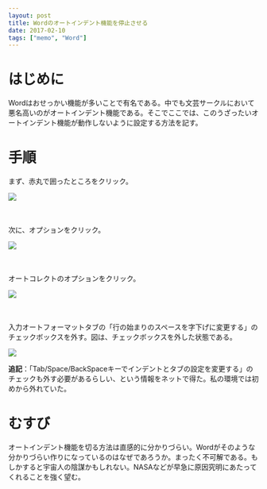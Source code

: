 ```yaml
---
layout: post
title: Wordのオートインデント機能を停止させる
date: 2017-02-10
tags: ["memo", "Word"]
---
```



# はじめに
Wordはおせっかい機能が多いことで有名である。中でも文芸サークルにおいて悪名高いのがオートインデント機能である。そこでここでは、このうざったいオートインデント機能が動作しないように設定する方法を記す。

# 手順

まず、赤丸で囲ったところをクリック。

![](/latex/assets/img/noautoindent1.png)

　

次に、オプションをクリック。

![](/latex/assets/img/noautoindent2.png)

　

オートコレクトのオプションをクリック。

![](/latex/assets/img/noautoindent3.png)

　

入力オートフォーマットタブの「行の始まりのスペースを字下げに変更する」のチェックボックスを外す。図は、チェックボックスを外した状態である。

![](/latex/assets/img/noautoindent4.png)

**追記**：「Tab/Space/BackSpaceキーでインデントとタブの設定を変更する」のチェックも外す必要があるらしい、という情報をネットで得た。私の環境では初めから外れていた。


# むすび
オートインデント機能を切る方法は直感的に分かりづらい。Wordがそのような分かりづらい作りになっているのはなぜであろうか。まったく不可解である。もしかすると宇宙人の陰謀かもしれない。NASAなどが早急に原因究明にあたってくれることを強く望む。
